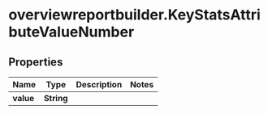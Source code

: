 # overviewreportbuilder.KeyStatsAttributeValueNumber

## Properties

Name | Type | Description | Notes
------------ | ------------- | ------------- | -------------
**value** | **String** |  | 


